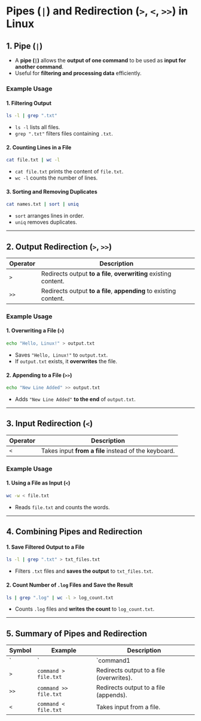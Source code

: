 
# **Pipes (`|`) and Redirection (`>`, `<`, `>>`) in Linux**  

## **1. Pipe (`|`)**  

- A **pipe (`|`)** allows the **output of one command** to be used as **input for another command**.  
- Useful for **filtering and processing data** efficiently.  

### **Example Usage**  

#### **1. Filtering Output**  
```bash
ls -l | grep ".txt"
```  
- `ls -l` lists all files.  
- `grep ".txt"` filters files containing `.txt`.  

#### **2. Counting Lines in a File**  
```bash
cat file.txt | wc -l
```  
- `cat file.txt` prints the content of `file.txt`.  
- `wc -l` counts the number of lines.  

#### **3. Sorting and Removing Duplicates**  
```bash
cat names.txt | sort | uniq
```  
- `sort` arranges lines in order.  
- `uniq` removes duplicates.  

---

## **2. Output Redirection (`>`, `>>`)**  

| Operator | Description |
|----------|------------|
| `>` | Redirects output **to a file**, **overwriting** existing content. |
| `>>` | Redirects output **to a file**, **appending** to existing content. |

### **Example Usage**  

#### **1. Overwriting a File (`>`)**  
```bash
echo "Hello, Linux!" > output.txt
```  
- Saves `"Hello, Linux!"` to `output.txt`.  
- If `output.txt` exists, it **overwrites** the file.  

#### **2. Appending to a File (`>>`)**  
```bash
echo "New Line Added" >> output.txt
```  
- Adds `"New Line Added"` **to the end** of `output.txt`.  

---

## **3. Input Redirection (`<`)**  

| Operator | Description |
|----------|------------|
| `<` | Takes input **from a file** instead of the keyboard. |

### **Example Usage**  

#### **1. Using a File as Input (`<`)**  
```bash
wc -w < file.txt
```  
- Reads `file.txt` and counts the words.  

---

## **4. Combining Pipes and Redirection**  

#### **1. Save Filtered Output to a File**  
```bash
ls -l | grep ".txt" > txt_files.txt
```  
- Filters `.txt` files and **saves the output** to `txt_files.txt`.  

#### **2. Count Number of `.log` Files and Save the Result**  
```bash
ls | grep ".log" | wc -l > log_count.txt
```  
- Counts `.log` files and **writes the count** to `log_count.txt`.  

---

## **5. Summary of Pipes and Redirection**  

| Symbol | Example | Description |
|--------|---------|------------|
| `|` | `command1 | command2` | Passes output from one command to another. |
| `>` | `command > file.txt` | Redirects output to a file (overwrites). |
| `>>` | `command >> file.txt` | Redirects output to a file (appends). |
| `<` | `command < file.txt` | Takes input from a file. |
